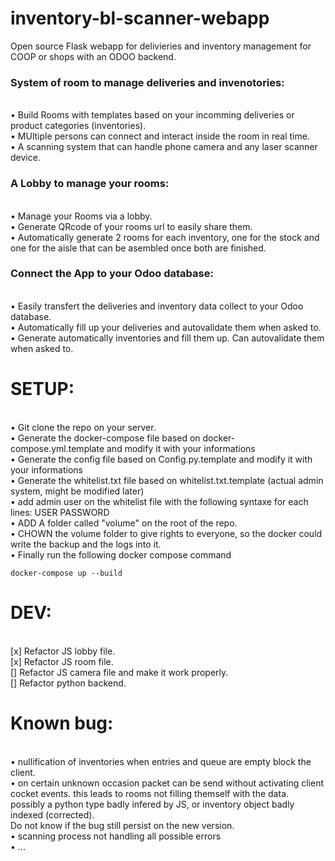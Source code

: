 # inventory-bl-scanner-webapp
Open source Flask webapp for delivieries and inventory management for COOP or shops with an ODOO backend.
### System of room to manage deliveries and invenotories:
<br>• Build Rooms with templates based on your incomming deliveries or product categories (inventories).
<br>• MUltiple persons can connect and interact inside the room in real time. 
<br>• A scanning system that can handle phone camera and any laser scanner device.

### A Lobby to manage your rooms:
<br>• Manage your Rooms via a lobby.
<br>• Generate QRcode of your rooms url to easily share them.
<br>• Automatically generate 2 rooms for each inventory, one for the stock and one for the aisle that can be asembled once both are finished.

### Connect the App to your Odoo database:
<br>• Easily transfert the deliveries and inventory data collect to your Odoo database.
<br>• Automatically fill up your deliveries and autovalidate them when asked to.
<br>• Generate automatically inventories and fill them up. Can autovalidate them when asked to.

# SETUP:
<br>• Git clone the repo on your server.
<br>• Generate the docker-compose file based on docker-compose.yml.template and modify it with your informations
<br>• Generate the config file based on Config.py.template  and modify it with your informations
<br>• Generate the whitelist.txt file based on whitelist.txt.template (actual admin system, might be modified later)
<br>• add admin user on the whitelist file with the following syntaxe for each lines: USER PASSWORD
<br>• ADD A folder called "volume" on the root of the repo.
<br>• CHOWN the volume folder to give rights to everyone, so the docker could write the backup and the logs into it.
<br>• Finally run the following docker compose command
```
docker-compose up --build
```

# DEV:
<br> [x] Refactor JS lobby file.
<br> [x] Refactor JS room file.
<br> [] Refactor JS camera file and make it work properly.
<br> [] Refactor python backend.

# Known bug:
<br>• nullification of inventories when entries and queue are empty block the client.
<br>• on certain unknown occasion packet can be send without activating client cocket events. this leads to rooms not filling themself with the data.
<br> possibly a python type badly infered by JS, or inventory object badly indexed (corrected). 
<br> Do not know if the bug still persist on the new version.
<br>• scanning process not handling all possible errors
<br>• ...
